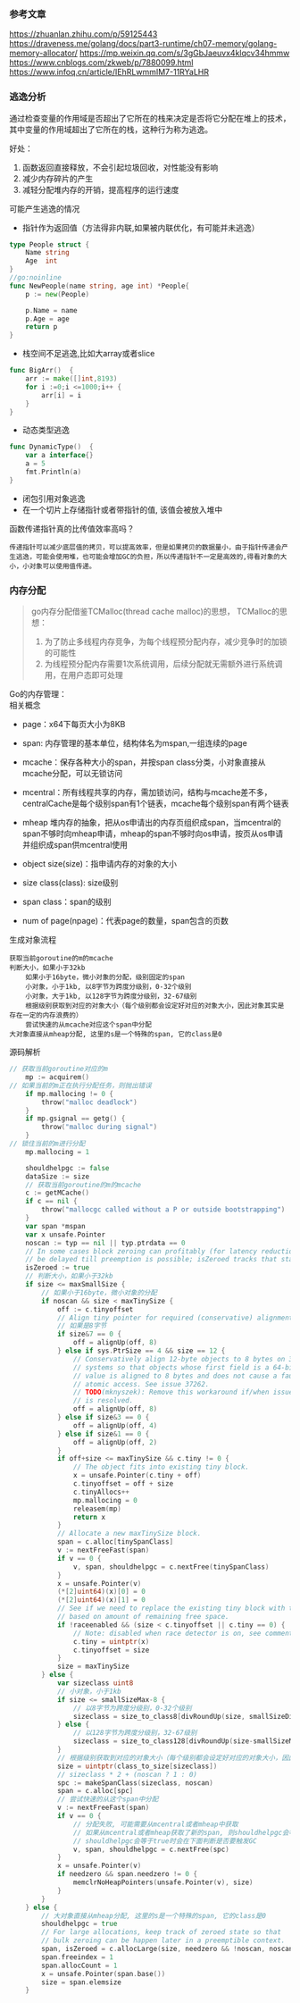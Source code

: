### 参考文章
https://zhuanlan.zhihu.com/p/59125443
https://draveness.me/golang/docs/part3-runtime/ch07-memory/golang-memory-allocator/
https://mp.weixin.qq.com/s/3gGbJaeuvx4klqcv34hmmw
https://www.cnblogs.com/zkweb/p/7880099.html
https://www.infoq.cn/article/IEhRLwmmIM7-11RYaLHR

### 逃逸分析
通过检查变量的作用域是否超出了它所在的栈来决定是否将它分配在堆上的技术， 其中变量的作用域超出了它所在的栈，这种行为称为逃逸。

好处：
1. 函数返回直接释放，不会引起垃圾回收，对性能没有影响
2. 减少内存碎片的产生
3. 减轻分配堆内存的开销，提高程序的运行速度

可能产生逃逸的情况
- 指针作为返回值（方法得非内联,如果被内联优化，有可能并未逃逸）
```go
type People struct {
    Name string
    Age  int
}
//go:noinline
func NewPeople(name string, age int) *People{
    p := new(People)

    p.Name = name
    p.Age = age
    return p
}
```
- 栈空间不足逃逸,比如大array或者slice
```go
func BigArr()  {
	arr := make([]int,8193)
	for i :=0;i <=1000;i++ {
		arr[i] = i
	}
}
```
- 动态类型逃逸
```go
func DynamicType()  {
	var a interface{}
	a = 5
	fmt.Println(a)
}
```
- 闭包引用对象逃逸
- 在一个切片上存储指针或者带指针的值, 该值会被放入堆中

函数传递指针真的比传值效率高吗？
```text
传递指针可以减少底层值的拷贝，可以提高效率，但是如果拷贝的数据量小，由于指针传递会产生逃逸，可能会使用堆，也可能会增加GC的负担，所以传递指针不一定是高效的,得看对象的大小，小对象可以使用值传递。
```
### 内存分配
> go内存分配借鉴TCMalloc(thread cache malloc)的思想， TCMalloc的思想：
> 1. 为了防止多线程内存竞争，为每个线程预分配内存，减少竞争时的加锁的可能性
> 2. 为线程预分配内存需要1次系统调用，后续分配就无需额外进行系统调用，在用户态即可处理

Go的内存管理：  
相关概念
- page：x64下每页大小为8KB
  
- span: 内存管理的基本单位，结构体名为mspan,一组连续的page
  
- mcache：保存各种大小的span，并按span class分类，小对象直接从mcache分配，可以无锁访问
  
- mcentral：所有线程共享的内存，需加锁访问，结构与mcache差不多，centralCache是每个级别span有1个链表，mcache每个级别span有两个链表
  
- mheap
  堆内存的抽象，把从os申请出的内存页组织成span，当mcentral的span不够时向mheap申请，mheap的span不够时向os申请，按页从os申请并组织成span供mcentral使用
  
- object size(size)：指申请内存的对象的大小
- size class(class): size级别
- span class：span的级别
- num of page(npage)：代表page的数量，span包含的页数

生成对象流程
```text
获取当前goroutine的m的mcache
判断大小，如果小于32kb
    如果小于16byte，微小对象的分配，级别固定的span
    小对象，小于1kb, 以8字节为跨度分级别，0-32个级别
    小对象，大于1kb, 以128字节为跨度分级别，32-67级别
    根据级别获取到对应的对象大小（每个级别都会设定好对应的对象大小，因此对象其实是存在一定的内存浪费的）
    尝试快速的从mcache对应这个span中分配
大对象直接从mheap分配, 这里的s是一个特殊的span, 它的class是0    
```
源码解析
```go
// 获取当前goroutine对应的m
    mp := acquirem()
// 如果当前的m正在执行分配任务，则抛出错误
	if mp.mallocing != 0 {
		throw("malloc deadlock")
	}
	if mp.gsignal == getg() {
		throw("malloc during signal")
	}
// 锁住当前的m进行分配
	mp.mallocing = 1

	shouldhelpgc := false
	dataSize := size
    // 获取当前goroutine的m的mcache
	c := getMCache()
	if c == nil {
		throw("mallocgc called without a P or outside bootstrapping")
	}
	var span *mspan
	var x unsafe.Pointer
	noscan := typ == nil || typ.ptrdata == 0
	// In some cases block zeroing can profitably (for latency reduction purposes)
	// be delayed till preemption is possible; isZeroed tracks that state.
	isZeroed := true
	// 判断大小，如果小于32kb
	if size <= maxSmallSize {
		// 如果小于16byte，微小对象的分配
		if noscan && size < maxTinySize {
			off := c.tinyoffset
			// Align tiny pointer for required (conservative) alignment.
			// 如果是8字节
			if size&7 == 0 {
				off = alignUp(off, 8)
			} else if sys.PtrSize == 4 && size == 12 {
				// Conservatively align 12-byte objects to 8 bytes on 32-bit
				// systems so that objects whose first field is a 64-bit
				// value is aligned to 8 bytes and does not cause a fault on
				// atomic access. See issue 37262.
				// TODO(mknyszek): Remove this workaround if/when issue 36606
				// is resolved.
				off = alignUp(off, 8)
			} else if size&3 == 0 {
				off = alignUp(off, 4)
			} else if size&1 == 0 {
				off = alignUp(off, 2)
			}
			if off+size <= maxTinySize && c.tiny != 0 {
				// The object fits into existing tiny block.
				x = unsafe.Pointer(c.tiny + off)
				c.tinyoffset = off + size
				c.tinyAllocs++
				mp.mallocing = 0
				releasem(mp)
				return x
			}
			// Allocate a new maxTinySize block.
			span = c.alloc[tinySpanClass]
			v := nextFreeFast(span)
			if v == 0 {
				v, span, shouldhelpgc = c.nextFree(tinySpanClass)
			}
			x = unsafe.Pointer(v)
			(*[2]uint64)(x)[0] = 0
			(*[2]uint64)(x)[1] = 0
			// See if we need to replace the existing tiny block with the new one
			// based on amount of remaining free space.
			if !raceenabled && (size < c.tinyoffset || c.tiny == 0) {
				// Note: disabled when race detector is on, see comment near end of this function.
				c.tiny = uintptr(x)
				c.tinyoffset = size
			}
			size = maxTinySize
		} else {
			var sizeclass uint8
			// 小对象，小于1kb
			if size <= smallSizeMax-8 {
				// 以8字节为跨度分级别，0-32个级别
				sizeclass = size_to_class8[divRoundUp(size, smallSizeDiv)]
			} else {
				// 以128字节为跨度分级别，32-67级别
				sizeclass = size_to_class128[divRoundUp(size-smallSizeMax, largeSizeDiv)]
			}
			// 根据级别获取到对应的对象大小（每个级别都会设定好对应的对象大小，因此对象其实是存在一定的内存浪费的）
			size = uintptr(class_to_size[sizeclass])
			// sizeclass * 2 + (noscan ? 1 : 0)
			spc := makeSpanClass(sizeclass, noscan)
			span = c.alloc[spc]
            // 尝试快速的从这个span中分配
			v := nextFreeFast(span)
			if v == 0 {
                // 分配失败, 可能需要从mcentral或者mheap中获取
                // 如果从mcentral或者mheap获取了新的span, 则shouldhelpgc会等于true
                // shouldhelpgc会等于true时会在下面判断是否要触发GC
				v, span, shouldhelpgc = c.nextFree(spc)
			}
			x = unsafe.Pointer(v)
			if needzero && span.needzero != 0 {
				memclrNoHeapPointers(unsafe.Pointer(v), size)
			}
		}
	} else {
        // 大对象直接从mheap分配, 这里的s是一个特殊的span, 它的class是0
		shouldhelpgc = true
		// For large allocations, keep track of zeroed state so that
		// bulk zeroing can be happen later in a preemptible context.
		span, isZeroed = c.allocLarge(size, needzero && !noscan, noscan)
		span.freeindex = 1
		span.allocCount = 1
		x = unsafe.Pointer(span.base())
		size = span.elemsize
	}
```